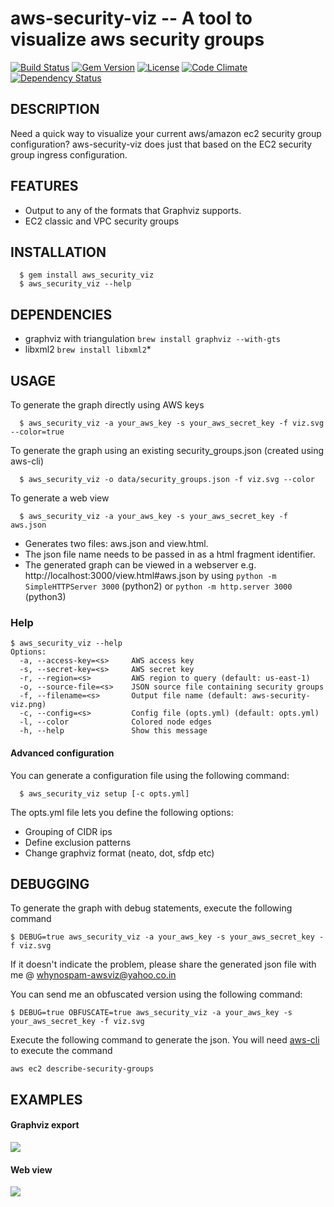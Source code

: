 aws-security-viz -- A tool to visualize aws security groups 
============================================================
[![Build Status](https://secure.travis-ci.org/anaynayak/aws-security-viz.png)](http://travis-ci.org/anaynayak/aws-security-viz) 
[![Gem Version](https://badge.fury.io/rb/aws_security_viz.svg)](https://badge.fury.io/rb/aws_security_viz)
[![License](https://img.shields.io/github/license/anaynayak/aws-security-viz.svg?maxAge=2592000)]()
[![Code Climate](https://codeclimate.com/github/anaynayak/aws-security-viz.png)](https://codeclimate.com/github/anaynayak/aws-security-viz) 
[![Dependency Status](https://gemnasium.com/anaynayak/aws-security-viz.png)](https://gemnasium.com/anaynayak/aws-security-viz)

## DESCRIPTION
  Need a quick way to visualize your current aws/amazon ec2 security group configuration? aws-security-viz does just that based on the EC2 security group ingress configuration. 

## FEATURES

* Output to any of the formats that Graphviz supports. 
* EC2 classic and VPC security groups

## INSTALLATION 
```
  $ gem install aws_security_viz
  $ aws_security_viz --help
```

## DEPENDENCIES

* graphviz with triangulation `brew install graphviz --with-gts`
* libxml2 `brew install libxml2`* 

## USAGE

To generate the graph directly using AWS keys

```
  $ aws_security_viz -a your_aws_key -s your_aws_secret_key -f viz.svg --color=true
```

To generate the graph using an existing security_groups.json (created using aws-cli)

```
  $ aws_security_viz -o data/security_groups.json -f viz.svg --color
```

To generate a web view

```
  $ aws_security_viz -a your_aws_key -s your_aws_secret_key -f aws.json
```

* Generates two files: aws.json and view.html. 
* The json file name needs to be passed in as a html fragment identifier. 
* The generated graph can be viewed in a webserver e.g. http://localhost:3000/view.html#aws.json by using `python -m SimpleHTTPServer 3000` (python2) or `python -m http.server 3000` (python3)

### Help

``` 
$ aws_security_viz --help
Options:
  -a, --access-key=<s>     AWS access key
  -s, --secret-key=<s>     AWS secret key
  -r, --region=<s>         AWS region to query (default: us-east-1)
  -o, --source-file=<s>    JSON source file containing security groups
  -f, --filename=<s>       Output file name (default: aws-security-viz.png)
  -c, --config=<s>         Config file (opts.yml) (default: opts.yml)
  -l, --color              Colored node edges
  -h, --help               Show this message
```

#### Advanced configuration

You can generate a configuration file using the following command:
```
  $ aws_security_viz setup [-c opts.yml]
```

The opts.yml file lets you define the following options:

* Grouping of CIDR ips 
* Define exclusion patterns
* Change graphviz format (neato, dot, sfdp etc)

## DEBUGGING

To generate the graph with debug statements, execute the following command 

```
$ DEBUG=true aws_security_viz -a your_aws_key -s your_aws_secret_key -f viz.svg
```

If it doesn't indicate the problem, please share the generated json file with me @ whynospam-awsviz@yahoo.co.in

You can send me an obfuscated version using the following command:

```
$ DEBUG=true OBFUSCATE=true aws_security_viz -a your_aws_key -s your_aws_secret_key -f viz.svg
```

Execute the following command to generate the json. You will need [aws-cli](https://github.com/aws/aws-cli) to execute the command

`aws ec2 describe-security-groups`

## EXAMPLES

#### Graphviz export

![](https://github.com/anaynayak/aws-security-viz/raw/master/images/sample.png)

#### Web view
![](https://cloud.githubusercontent.com/assets/416211/11912582/0e66cdbc-a669-11e5-82ab-1e26e3c6949b.png)

